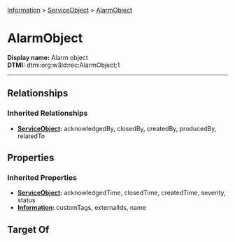 [Information](../Information.md) > [ServiceObject](ServiceObject.md) > [AlarmObject](#)
# AlarmObject

**Display name:** Alarm object<br />
**DTMI:** dtmi:org:w3id:rec:AlarmObject;1

---
## Relationships
### Inherited Relationships
* **[ServiceObject](ServiceObject.md):** acknowledgedBy, closedBy, createdBy, producedBy, relatedTo
## Properties
### Inherited Properties
* **[ServiceObject](ServiceObject.md):** acknowledgedTime, closedTime, createdTime, severity, status
* **[Information](../Information.md):** customTags, externalIds, name
## Target Of
